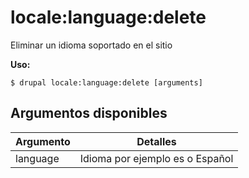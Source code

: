 # locale:language:delete
Eliminar un idioma soportado en el sitio

**Uso:**
```
$ drupal locale:language:delete [arguments] 
```

## Argumentos disponibles
Argumento | Detalles
---------|-------------
language | Idioma por ejemplo es o Español
